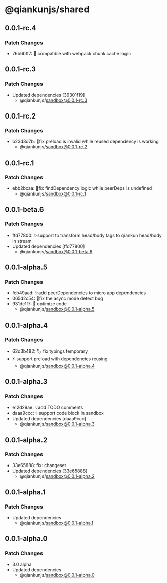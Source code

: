 # @qiankunjs/shared

## 0.0.1-rc.4

### Patch Changes

- 76b6bff7: 🐛 compatible with webpack chunk cache logic

## 0.0.1-rc.3

### Patch Changes

- Updated dependencies [39301f19]
  - @qiankunjs/sandbox@0.0.1-rc.3

## 0.0.1-rc.2

### Patch Changes

- b23d3d7b: 🐛fix preload is invalid while reused dependency is working
  - @qiankunjs/sandbox@0.0.1-rc.2

## 0.0.1-rc.1

### Patch Changes

- ebb2bcaa: 🐛fix findDependency logic while peerDeps is undefined
  - @qiankunjs/sandbox@0.0.1-rc.1

## 0.0.1-beta.6

### Patch Changes

- ffd77800: ✨support to transform head/body tags to qiankun head/body in stream
- Updated dependencies [ffd77800]
  - @qiankunjs/sandbox@0.0.1-beta.6

## 0.0.1-alpha.5

### Patch Changes

- fcb49aad: ✨add peerDependencies to micro app dependencies
- 065d2c54: 🐛fix the async mode detect bug
- 931dc1f7: 🎨 optimize code
  - @qiankunjs/sandbox@0.0.1-alpha.5

## 0.0.1-alpha.4

### Patch Changes

- 62d3b482: 🏷️ fix typings temporary
- ⚡️ support preload with dependencies reusing
  - @qiankunjs/sandbox@0.0.1-alpha.4

## 0.0.1-alpha.3

### Patch Changes

- e12d29ae: 💡add TODO comments
- daaa9ccc: ✨support code block in sandbox
- Updated dependencies [daaa9ccc]
  - @qiankunjs/sandbox@0.0.1-alpha.3

## 0.0.1-alpha.2

### Patch Changes

- 33e65888: fix: changeset
- Updated dependencies [33e65888]
  - @qiankunjs/sandbox@0.0.1-alpha.2

## 0.0.1-alpha.1

### Patch Changes

- Updated dependencies
  - @qiankunjs/sandbox@0.0.1-alpha.1

## 0.0.1-alpha.0

### Patch Changes

- 3.0 alpha
- Updated dependencies
  - @qiankunjs/sandbox@0.0.1-alpha.0
